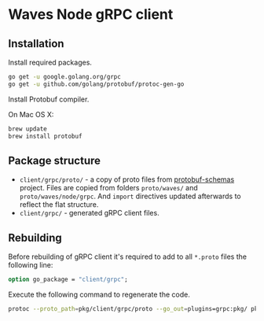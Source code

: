 # Waves Node gRPC client

## Installation

Install required packages.

```bash
go get -u google.golang.org/grpc
go get -u github.com/golang/protobuf/protoc-gen-go
```

Install Protobuf compiler.  

On Mac OS X:

```bash
brew update
brew install protobuf
```

## Package structure

* `client/grpc/proto/` - a copy of proto files from [protobuf-schemas](https://github.com/wavesplatform/protobuf-schemas) project. Files are copied from folders `proto/waves/` and `proto/waves/node/grpc`. And `import` directives updated afterwards to reflect the flat structure.
* `client/grpc/` - generated gRPC client files.

## Rebuilding

Before rebuilding of gRPC client it's required to add to all `*.proto` files the following line:

```proto
option go_package = "client/grpc";
```

Execute the following command to regenerate the code.

```bash
protoc --proto_path=pkg/client/grpc/proto --go_out=plugins=grpc:pkg/ pkg/client/grpc/proto/*.proto 
```